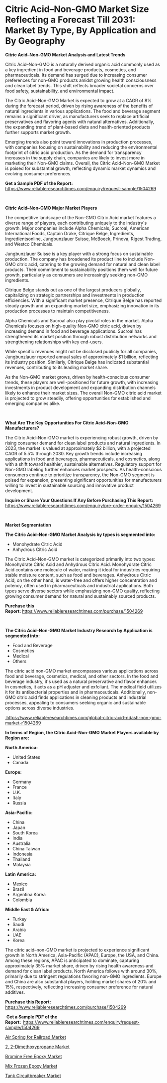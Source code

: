 <p><h1>Citric Acid–Non-GMO Market Size Reflecting a Forecast Till 2031: Market By Type, By Application and By Geography</h1></p><p><strong>Citric Acid–Non-GMO Market Analysis and Latest Trends</strong></p>
<p><p>Citric Acid–Non-GMO is a naturally derived organic acid commonly used as a key ingredient in food and beverage products, cosmetics, and pharmaceuticals. Its demand has surged due to increasing consumer preferences for non-GMO products amidst growing health consciousness and clean label trends. This shift reflects broader societal concerns over food safety, sustainability, and environmental impact. </p><p>The Citric Acid–Non-GMO Market is expected to grow at a CAGR of 8% during the forecast period, driven by rising awareness of the benefits of natural ingredients in various applications. The food and beverage segment remains a significant driver, as manufacturers seek to replace artificial preservatives and flavoring agents with natural alternatives. Additionally, the expanding trend of plant-based diets and health-oriented products further supports market growth.</p><p>Emerging trends also point toward innovations in production processes, with companies focusing on sustainability and reducing the environmental footprint of citric acid production. As the demand for transparency increases in the supply chain, companies are likely to invest more in marketing their Non-GMO claims. Overall, the Citric Acid–Non-GMO Market is poised for substantial growth, reflecting dynamic market dynamics and evolving consumer preferences.</p></p>
<p><strong>Get a Sample PDF of the Report:&nbsp;</strong> <a href="https://www.reliableresearchtimes.com/enquiry/request-sample/1504269?utm_campaign=1572&utm_medium=2&utm_source=Github&utm_content=ia&utm_term=12102024&utm_id=citric-acidnon-gmo">https://www.reliableresearchtimes.com/enquiry/request-sample/1504269</a></p>
<p>&nbsp;</p>
<p><strong>Citric Acid–Non-GMO Major Market Players</strong></p>
<p><p>The competitive landscape of the Non-GMO Citric Acid market features a diverse range of players, each contributing uniquely to the industry's growth. Major companies include Alpha Chemicals, Sucroal, American International Foods, Captain Drake, Citrique Belge, Ingredients, Ingredientsonline, Jungbunzlauer Suisse, McBoeck, Prinova, Rigest Trading, and Westco Chemicals.</p><p>Jungbunzlauer Suisse is a key player with a strong focus on sustainable production. The company has broadened its product line to include Non-GMO citric acid, catering to the growing demand for natural and clean label products. Their commitment to sustainability positions them well for future growth, particularly as consumers are increasingly seeking non-GMO ingredients.</p><p>Citrique Belge stands out as one of the largest producers globally, capitalizing on strategic partnerships and investments in production efficiencies. With a significant market presence, Citrique Belge has reported steady growth and an expanding market size, emphasizing innovation in its production processes to maintain competitiveness.</p><p>Alpha Chemicals and Sucroal also play pivotal roles in the market. Alpha Chemicals focuses on high-quality Non-GMO citric acid, driven by increasing demand in food and beverage applications. Sucroal has strengthened its market position through robust distribution networks and strengthening relationships with key end-users.</p><p>While specific revenues might not be disclosed publicly for all companies, Jungbunzlauer reported annual sales of approximately $1 billion, reflecting its industry position. Similarly, Citrique Belge has indicated substantial revenues, contributing to its leading market share.</p><p>As the Non-GMO market grows, driven by health-conscious consumer trends, these players are well-positioned for future growth, with increasing investments in product development and expanding distribution channels likely to enhance their market sizes. The overall Non-GMO citric acid market is projected to grow steadily, offering opportunities for established and emerging companies alike.</p></p>
<p>&nbsp;</p>
<p><strong>What Are The Key Opportunities For Citric Acid–Non-GMO Manufacturers?</strong></p>
<p><p>The Citric Acid–Non-GMO market is experiencing robust growth, driven by rising consumer demand for clean label products and natural ingredients. In 2023, the market is valued at approximately $2 billion, with a projected CAGR of 5.5% through 2030. Key growth trends include increasing applications in food and beverages, pharmaceuticals, and cosmetics, along with a shift toward healthier, sustainable alternatives. Regulatory support for Non-GMO labeling further enhances market prospects. As health-conscious consumers continue to prioritize transparency, the Non-GMO segment is poised for expansion, presenting significant opportunities for manufacturers willing to invest in sustainable sourcing and innovative product development.</p></p>
<p><strong>Inquire or Share Your Questions If Any Before Purchasing This Report:</strong> <a href="https://www.reliableresearchtimes.com/enquiry/pre-order-enquiry/1504269?utm_campaign=1572&utm_medium=2&utm_source=Github&utm_content=ia&utm_term=12102024&utm_id=citric-acidnon-gmo">https://www.reliableresearchtimes.com/enquiry/pre-order-enquiry/1504269</a></p>
<p>&nbsp;</p>
<p><strong>Market Segmentation</strong></p>
<p><strong>The Citric Acid–Non-GMO Market Analysis by types is segmented into:</strong></p>
<p><ul><li>Monohydrate Citric Acid</li><li>Anhydrous Citric Acid</li></ul></p>
<p><p>The Citric Acid–Non-GMO market is categorized primarily into two types: Monohydrate Citric Acid and Anhydrous Citric Acid. Monohydrate Citric Acid contains one molecule of water, making it ideal for industries requiring stable moisture content, such as food and beverages. Anhydrous Citric Acid, on the other hand, is water-free and offers higher concentration and potency, often used in pharmaceuticals and industrial applications. Both types serve diverse sectors while emphasizing non-GMO quality, reflecting growing consumer demand for natural and sustainably sourced products.</p></p>
<p><strong>Purchase this Report:&nbsp;</strong><a href="https://www.reliableresearchtimes.com/purchase/1504269?utm_campaign=1572&utm_medium=2&utm_source=Github&utm_content=ia&utm_term=12102024&utm_id=citric-acidnon-gmo">https://www.reliableresearchtimes.com/purchase/1504269</a></p>
<p>&nbsp;</p>
<p><strong>The Citric Acid–Non-GMO Market Industry Research by Application is segmented into:</strong></p>
<p><ul><li>Food and Beverage</li><li>Cosmetics</li><li>Medical</li><li>Others</li></ul></p>
<p><p>The citric acid non-GMO market encompasses various applications across food and beverage, cosmetics, medical, and other sectors. In the food and beverage industry, it's used as a natural preservative and flavor enhancer. In cosmetics, it acts as a pH adjuster and exfoliant. The medical field utilizes it for its antibacterial properties and in pharmaceuticals. Additionally, non-GMO citric acid finds applications in cleaning products and industrial processes, appealing to consumers seeking organic and sustainable options across diverse industries.</p></p>
<p><a href="https://www.reliableresearchtimes.com/global-citric-acid-ndash-non-gmo-market-r1504269?utm_campaign=1572&utm_medium=2&utm_source=Github&utm_content=ia&utm_term=12102024&utm_id=citric-acidnon-gmo">&nbsp;https://www.reliableresearchtimes.com/global-citric-acid-ndash-non-gmo-market-r1504269</a></p>
<p><strong>In terms of Region, the Citric Acid–Non-GMO Market Players available by Region are:</strong></p>
<p>
    <p> <strong> North America: </strong>
        <ul>
            <li>United States</li>
            <li>Canada</li>
        </ul>
        </p> 
    <p> <strong> Europe: </strong>
        <ul>
            <li>Germany</li>
            <li>France</li>
            <li>U.K.</li>
            <li>Italy</li>
            <li>Russia</li>
        </ul>
        </p> 
    <p> <strong> Asia-Pacific: </strong>
        <ul>
            <li>China</li>
            <li>Japan</li>
            <li>South Korea</li>
            <li>India</li>
            <li>Australia</li>
            <li>China Taiwan</li>
            <li>Indonesia</li>
            <li>Thailand</li>
            <li>Malaysia</li>
        </ul>
        </p> 
    <p> <strong> Latin America: </strong>
        <ul>
            <li>Mexico</li>
            <li>Brazil</li>
            <li>Argentina Korea</li>
            <li>Colombia</li>
        </ul>
        </p> 
    <p> <strong> Middle East & Africa: </strong>
        <ul>
            <li>Turkey</li>
            <li>Saudi</li>
            <li>Arabia</li>
            <li>UAE</li>
            <li>Korea</li>
        </ul>
    </p>
    </p>
<p><p>The citric acid–non-GMO market is projected to experience significant growth in North America, Asia-Pacific (APAC), Europe, the USA, and China. Among these regions, APAC is anticipated to dominate, capturing approximately 35% market share, driven by rising health awareness and demand for clean label products. North America follows with around 30%, primarily due to stringent regulations favoring non-GMO ingredients. Europe and China are also substantial players, holding market shares of 20% and 15%, respectively, reflecting increasing consumer preference for natural additives.</p></p>
<p><strong>Purchase this Report: </strong><a href="https://www.reliableresearchtimes.com/purchase/1504269?utm_campaign=1572&utm_medium=2&utm_source=Github&utm_content=ia&utm_term=12102024&utm_id=citric-acidnon-gmo">https://www.reliableresearchtimes.com/purchase/1504269</a></p>
<p>&nbsp;<strong>Get a Sample PDF of the Report:&nbsp;&nbsp;</strong><a href="https://www.reliableresearchtimes.com/enquiry/request-sample/1504269?utm_campaign=1572&utm_medium=2&utm_source=Github&utm_content=ia&utm_term=12102024&utm_id=citric-acidnon-gmo">https://www.reliableresearchtimes.com/enquiry/request-sample/1504269</a></p>
<p><strong></strong></p>
<p><p><a href="https://github.com/liz10hnbracht/Market-Research-Report-List-1/blob/main/air-spring-for-railroad-market.md?utm_campaign=1572&utm_medium=2&utm_source=Github&utm_content=ia&utm_term=12102024&utm_id=citric-acidnon-gmo">Air Spring for Railroad Market</a></p><p><a href="https://github.com/rozh43oreder/Market-Research-Report-List-1/blob/main/2-2-dimethoxypropane-market.md?utm_campaign=1572&utm_medium=2&utm_source=Github&utm_content=ia&utm_term=12102024&utm_id=citric-acidnon-gmo">2, 2-Dimethoxypropane Market</a></p><p><a href="https://www.linkedin.com/pulse/global-bromine-free-epoxy-market-sector-types-applications-tbcve?utm_campaign=1572&utm_medium=2&utm_source=Github&utm_content=ia&utm_term=12102024&utm_id=citric-acidnon-gmo">Bromine Free Epoxy Market</a></p><p><a href="https://www.linkedin.com/pulse/exploring-mix-frozen-epoxy-market-dynamics-global-trends-5yb9e?utm_campaign=1572&utm_medium=2&utm_source=Github&utm_content=ia&utm_term=12102024&utm_id=citric-acidnon-gmo">Mix Frozen Epoxy Market</a></p><p><a href="https://www.linkedin.com/pulse/navigating-global-tank-circuitbreaker-market-from-trends-ixx7c?utm_campaign=1572&utm_medium=2&utm_source=Github&utm_content=ia&utm_term=12102024&utm_id=citric-acidnon-gmo">Tank Circuitbreaker Market</a></p></p>